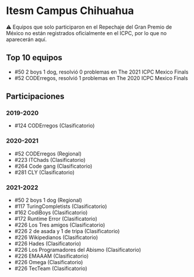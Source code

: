 # Itesm Campus Chihuahua

:warning: Equipos que solo participaron en el Repechaje del Gran Premio de México no están registrados oficialmente en el ICPC, por lo que no aparecerán aquí.

## Top 10 equipos

- #50 2 boys 1 dog, resolvió 0 problemas en The 2021 ICPC Mexico Finals
- #52 CODErregos, resolvió 1 problemas en The 2020 ICPC Mexico Finals

## Participaciones

### 2019-2020

- #124 CODErregos (Clasificatorio)

### 2020-2021

- #52 CODErregos (Regional)
- #223 ITChads (Clasificatorio)
- #264 Code gang (Clasificatorio)
- #281 CLY (Clasificatorio)

### 2021-2022

- #50 2 boys 1 dog (Regional)
- #117 TuringCompletists (Clasificatorio)
- #162 CodiBoys (Clasificatorio)
- #172 Runtime Error (Clasificatorio)
- #226 Los Tres amigos (Clasificatorio)
- #226 2 de asada y 1 de tripa (Clasificatorio)
- #226 Wikipedianos (Clasificatorio)
- #226 Hades (Clasificatorio)
- #226 Los Programadores del Abismo (Clasificatorio)
- #226 EMAAAM (Clasificatorio)
- #226 Omega (Clasificatorio)
- #226 TecTeam (Clasificatorio)




